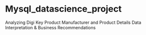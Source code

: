 # Mysql_datascience_project
Analyzing Digi Key Product Manufacturer and Product Details Data Interpretation &amp;  Business Recommendations
